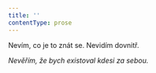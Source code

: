 ```yaml
---
title: ''
contentType: prose
---
```


<section>

Nevím, co je to znát se. Nevidím dovnitř.

_Nevěřím, že bych existoval kdesi za sebou._

</section>
